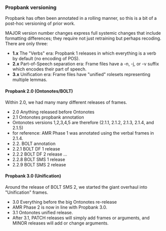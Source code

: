 ### Propbank versioning

Propbank has often been annotated in a rolling manner, so this is a bit of a post-hoc versioning of prior work.  

MAJOR version number changes express full systemic changes that include formatting differences; they require not just retraining but perhaps recoding. There are only three:
* **1.x** The "Verbs" era: Propbank 1 releases in which everything is a verb by default (no encoding of POS). 
* **2.x** Part-of-Speech separation era: Frame files have a -n, -j, or -v suffix which encodes their part of speech.
* **3.x** Unification era: Frame files have "unified" rolesets representing multiple lemmas.  

#### Propbank 2.0 (Ontonotes/BOLT)
Within 2.0, we had many many different releases of frames. 
* 2.0 Anything released before Ontonotes
* 2.1 Ontonotes propbank annotation
 * Ontonotes versions 1,2,3,4,5 are therefore (2.1.1, 2.1.2, 2.1.3, 2.1.4, and 2.1.5)
 * for reference: AMR Phase 1 was annotated using the verbal frames in 2.1.4. 
* 2.2. BOLT annotation
 * 2.2.1 BOLT DF 1 release
 * 2.2.2 BOLT DF 2 release
 ...
 * 2.2.8 BOLT SMS 1 release
 * 2.2.9 BOLT SMS 2 release

#### Propbank 3.0 (Unification)
Around the release of BOLT SMS 2, we started the giant overhaul into "Unification" frames. 
* 3.0 Everything before the big Ontonotes re-release
 * AMR Phase 2 is now in line with Propbank 3.0.
* 3.1 Ontonotes unified release.  
 * After 3.1, PATCH releases will simply add frames or arguments, and MINOR releases will add or change arguments. 
